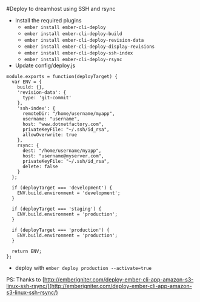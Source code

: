 #Deploy to dreamhost using SSH and rsync


* Install the required plugins
  * `ember install ember-cli-deploy`
  * `ember install ember-cli-deploy-build`
  * `ember install ember-cli-deploy-revision-data`
  * `ember install ember-cli-deploy-display-revisions`
  * `ember install ember-cli-deploy-ssh-index`
  * `ember install ember-cli-deploy-rsync`
* Update config/deploy.js
```
module.exports = function(deployTarget) {
  var ENV = {
    build: {},
    'revision-data': {
      type: 'git-commit'
    },
    'ssh-index': {
      remoteDir: "/home/username/myapp",
      username: "username",
      host: "www.dotnetfactory.com",
      privateKeyFile: "~/.ssh/id_rsa",
      allowOverwrite: true
    },
    rsync: {
      dest: "/home/username/myapp",
      host: "username@myserver.com",
      privateKeyFile: "~/.ssh/id_rsa",
      delete: false
    }
  };

  if (deployTarget === 'development') {
    ENV.build.environment = 'development';
  }

  if (deployTarget === 'staging') {
    ENV.build.environment = 'production';
  }

  if (deployTarget === 'production') {
    ENV.build.environment = 'production';
  }

  return ENV;
};

```
* deploy with `ember deploy production --activate=true`

PS: Thanks to  [http://emberigniter.com/deploy-ember-cli-app-amazon-s3-linux-ssh-rsync/](http://emberigniter.com/deploy-ember-cli-app-amazon-s3-linux-ssh-rsync/)

